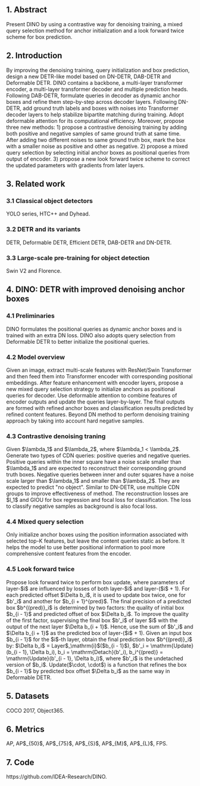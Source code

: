 <h2>1. Abstract</h2>
Present DINO by using a contrastive way for denoising training, a mixed query selection method for anchor initialization and a look forward twice scheme for box prediction. 
<h2>2. Introduction</h2>
By improving the denoising training, query initialization and box prediction, design a new DETR-like model based on DN-DETR, DAB-DETR and Deformable DETR. DINO contains a backbone, a multi-layer transformer encoder, a multi-layer transformer decoder and multiple prediction heads. Following DAB-DETR, formulate queries in decoder as dynamic anchor boxes and refine them step-by-step across decoder layers. Following DN-DETR, add ground truth labels and boxes with noises into Transformer decoder layers to help stabilize bipartite matching during training. Adopt deformable attention for its computational efficiency. Moreover, propose three new methods: 1) propose a contrastive denoising training by adding both positive and negative samples of same ground truth at same time. After adding two different noises to same ground truth box, mark the box with a smaller noise as positive and other as negative. 2) propose a mixed query selection by selecting initial anchor boxes as positional queries from output of encoder. 3) propose a new look forward twice scheme to correct the updated parameters with gradients from later layers.
<h2>3. Related work</h2>
<h3>3.1 Classical object detectors</h3>
YOLO series, HTC++ and Dyhead.
<h3>3.2 DETR and its variants</h3>
DETR, Deformable DETR, Efficient DETR, DAB-DETR and DN-DETR. 
<h3>3.3 Large-scale pre-training for object detection</h3>
Swin V2 and Florence.
<h2>4. DINO: DETR with improved denoising anchor boxes</h2>
<h3>4.1 Preliminaries</h3>
DINO formulates the positional queries as dynamic anchor boxes and is trained with an extra DN loss. DINO also adopts query selection from Deformable DETR to better initialize the positional queries.
<h3>4.2 Model overview</h3>
Given an image, extract multi-scale features with ResNet/Swin Transformer and then feed them into Transformer encoder with corresponding positional embeddings. After feature enhancement with encoder layers, propose a new mixed query selection strategy to initialize anchors as positional queries for decoder. Use deformable attention to combine features of encoder outputs and update the queries layer-by-layer. The final outputs are formed with refined anchor boxes and classification results predicted by refined content features. Beyond DN method to perform denoising training approach by taking into account hard negative samples.
<h3>4.3 Contrastive denoising traning</h3>
Given $\lambda_1$ and $\lambda_2$, where $\lambda_1 < \lambda_2$. Generate two types of CDN queries: positive queries and negative queries. Positive queries within the inner square have a noise scale smaller than $\lambda_1$ and are expected to reconstruct their corresponding ground truth boxes. Negative queries between inner and outer squares have a noise scale larger than $\lambda_1$ and smaller than $\lambda_2$. They are expected to predict "no object". Similar to DN-DETR, use multiple CDN groups to improve effectiveness of method. The reconstruction losses are $l_1$ and GIOU for box regression and focal loss for classification. The loss to classify negative samples as background is also focal loss. 
<h3>4.4 Mixed query selection</h3>
Only initialize anchor boxes using the position information associated with selected top-K features, but leave the content queries static as before. It helps the model to use better positional information to pool more comprehensive content features from the encoder. 
<h3>4.5 Look forward twice</h3>
Propose look forward twice to perform box update, where parameters of layer-$i$ are influenced by losses of both layer-$i$ and layer-($i$ + 1). For each predicted offset $\Delta b_i$, it is used to update box twice, one for $b'_i$ and another for $b_{i + 1}^{pred}$. The final precision of a predicted box $b^{(pred)}_i$ is determined by two factors: the quality of initial box $b_{i - 1}$ and predicted offset of box $\Delta b_i$. To improve the quality of the first factor, supervising the final box $b'_i$ of layer $i$ with the output of the next layer $\Delta b_{i + 1}$. Hence, use the sum of $b'_i$ and $\Delta b_{i + 1}$ as the predicted box of layer-($i$ + 1). Given an input box $b_{i - 1}$ for the $i$-th layer, obtain the final prediction box $b^{(pred)}_i$ by: $\Delta b_i$ = Layer$_\mathrm{i}$($b_{i - 1}$), $b'_i = \mathrm{Update}(b_{i - 1}, \Delta b_i), b_i = \mathrm{Detach}(b'_i), b_i^{(pred)} = \mathrm{Update}(b'_{i - 1}, \Delta b_i)$, where $b'_i$ is the undetached version of $b_i$. Update($\cdot, \cdot$) is a function that refines the box $b_{i - 1}$ by predicted box offset $\Delta b_i$ as the same way in Deformable DETR.
<h2>5. Datasets</h2>
COCO 2017, Object365.
<h2>6. Metrics</h2>
AP, AP$_{50}$, AP$_{75}$, AP$_{S}$, AP$_{M}$, AP$_{L}$, FPS. 
<h2>7. Code</h2>
https://github.com/IDEA-Research/DINO.